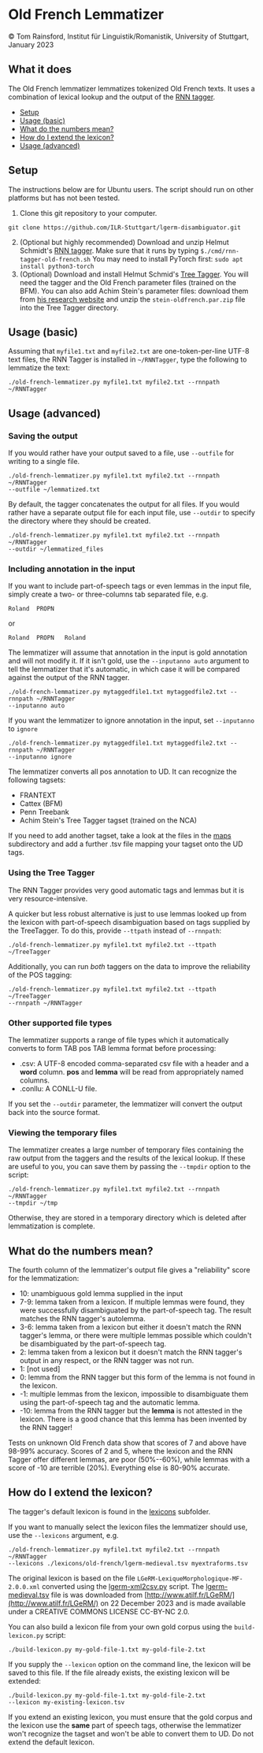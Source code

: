 # Old French Lemmatizer

© Tom Rainsford, Institut für Linguistik/Romanistik, University of Stuttgart, January 2023

## What it does

The Old French lemmatizer lemmatizes tokenized Old French texts.
It uses a combination of lexical lookup and the output of the 
[RNN tagger](https://www.cis.uni-muenchen.de/~schmid/tools/RNNTagger/).

+ [Setup](#setup)
+ [Usage (basic)](#usage-basic)
+ [What do the numbers mean?](#what-do-the-numbers-mean)
+ [How do I extend the lexicon?](#how-do-i-extend-the-lexicon)
+ [Usage (advanced)](#usage-advanced)

## Setup

The instructions below are for Ubuntu users. The script should run
on other platforms but has not been tested.

1. Clone this git repository to your computer.
```
git clone https://github.com/ILR-Stuttgart/lgerm-disambiguator.git
```
2. (Optional but highly recommended) Download and unzip Helmut Schmidt's 
[RNN tagger](https://www.cis.uni-muenchen.de/~schmid/tools/RNNTagger/).
Make sure that it runs by typing
```$./cmd/rnn-tagger-old-french.sh```
You may need to install PyTorch first:
```sudo apt install python3-torch```
3. (Optional) Download and install Helmut Schmid's 
[Tree Tagger](https://www.cis.uni-muenchen.de/~schmid/tools/TreeTagger/).
You will need the tagger and the Old French parameter files (trained on
the BFM). You can also add Achim Stein's parameter files: download
them from [his research website](https://sites.google.com/site/achimstein/research/resources)
and unzip the `stein-oldfrench.par.zip` file into the Tree Tagger
directory.

## Usage (basic)

Assuming that `myfile1.txt` and `myfile2.txt` are one-token-per-line
UTF-8 text files, the RNN Tagger is installed in `~/RNNTagger`, type
the following to lemmatize the text:
```
./old-french-lemmatizer.py myfile1.txt myfile2.txt --rnnpath ~/RNNTagger
```

## Usage (advanced)

### Saving the output

If you would rather have your output saved to a file, use 
`--outfile` for writing to a single file.
```
./old-french-lemmatizer.py myfile1.txt myfile2.txt --rnnpath ~/RNNTagger
--outfile ~/lemmatized.txt
```

By default, the tagger concatenates the output for all files.
If you would rather have a separate output file for each input file,
use `--outdir` to specify the directory where they should be created.
```
./old-french-lemmatizer.py myfile1.txt myfile2.txt --rnnpath ~/RNNTagger
--outdir ~/lemmatized_files
```

### Including annotation in the input

If you want to include part-of-speech tags or even lemmas in the 
input file, simply create a two- or three-columns tab separated file,
e.g.
```
Roland  PROPN
```
or
```
Roland  PROPN   Roland
```

The lemmatizer will assume that annotation in the input is gold
annotation and will not modify it. If it isn't gold, use the
`--inputanno auto` argument to tell the lemmatizer that it's automatic,
in which case it will be compared against the output of the RNN tagger.
```
./old-french-lemmatizer.py mytaggedfile1.txt mytaggedfile2.txt --rnnpath ~/RNNTagger
--inputanno auto
```

If you want the lemmatizer to ignore annotation in the input, set
`--inputanno` to `ignore`
```
./old-french-lemmatizer.py mytaggedfile1.txt mytaggedfile2.txt --rnnpath ~/RNNTagger
--inputanno ignore
```

The lemmatizer converts all pos annotation to UD. It can recognize the
following tagsets:
+ FRANTEXT
+ Cattex (BFM)
+ Penn Treebank
+ Achim Stein's Tree Tagger tagset (trained on the NCA)

If you need to add another tagset, take a look at the files in the
[maps](./maps) subdirectory and add a further .tsv file mapping your
tagset onto the UD tags.

### Using the Tree Tagger

The RNN Tagger provides very good automatic tags and lemmas but it
is very resource-intensive.

A quicker but less robust alternative
is just to use lemmas looked up from the lexicon with part-of-speech
disambiguation based on tags supplied by the TreeTagger. To do this,
provide `--ttpath` instead of `--rnnpath`:
```
./old-french-lemmatizer.py myfile1.txt myfile2.txt --ttpath ~/TreeTagger
```

Additionally, you can run *both* taggers on the data to improve the
reliability of the POS tagging:
```
./old-french-lemmatizer.py myfile1.txt myfile2.txt --ttpath ~/TreeTagger
--rnnpath ~/RNNTagger
```

### Other supported file types

The lemmatizer supports a range of file types which it automatically
converts to form TAB pos TAB lemma format before processing:

+ .csv: A UTF-8 encoded comma-separated csv file with a header and a
        **word** column. **pos** and **lemma** will be read from 
        appropriately named columns.
+ .conllu: A CONLL-U file.

If you set the `--outdir` parameter, the lemmatizer will convert the
output back into the source format.

### Viewing the temporary files

The lemmatizer creates a large number of temporary files containing the
raw output from the taggers and the results of the lexical lookup.
If these are useful to you, you can save them by passing the `--tmpdir`
option to the script:
```
./old-french-lemmatizer.py myfile1.txt myfile2.txt --rnnpath ~/RNNTagger
--tmpdir ~/tmp
```
Otherwise, they are stored in a temporary directory which is deleted
after lemmatization is complete.

## What do the numbers mean?

The fourth column of the lemmatizer's output file gives a "reliability"
score for the lemmatization:

+ 10: unambiguous gold lemma supplied in the input
+ 7-9: lemma taken from a lexicon. If multiple lemmas were found,
        they were successfully disambiguated by the part-of-speech tag.
        The result matches the RNN tagger's autolemma.
+ 3-6: lemma taken from a lexicon but either it doesn't match the RNN
        tagger's lemma, or there were multiple lemmas possible which
        couldn't be disambiguated by the part-of-speech tag.
+ 2: lemma taken from a lexicon but it doesn't match the RNN tagger's
        output in any respect, or the RNN tagger was not run.
+ 1: \[not used\]
+ 0: lemma from the RNN tagger but this form of the lemma is not found in the lexicon.
+ -1: multiple lemmas from the lexicon, impossible to disambiguate them using
        the part-of-speech tag and the automatic lemma.
+ -10: lemma from the RNN tagger but the **lemma** is not attested in the lexicon.
        There is a good chance that this lemma has been invented by the RNN tagger!
        
Tests on unknown Old French data show that scores of 7 and above have
98-99% accuracy. Scores of 2 and 5, where the lexicon and the RNN
Tagger offer different lemmas, are poor (50%--60%), while lemmas with
a score of -10 are terrible (20%). Everything else is 80-90% accurate.

## How do I extend the lexicon?

The tagger's default lexicon is found in the [lexicons](./lexicons)
subfolder. 

If you want to manually select the lexicon files the lemmatizer should
use, use the `--lexicons` argument, e.g.
```
./old-french-lemmatizer.py myfile1.txt myfile2.txt --rnnpath ~/RNNTagger
--lexicons ./lexicons/old-french/lgerm-medieval.tsv myextraforms.tsv
```

The original lexicon is based on the file `LGeRM-LexiqueMorphologique-MF-2.0.0.xml`
converted using the [lgerm-xml2csv.py](../../scripts/lgerm-xml2csv.py)
script. The [lgerm-medieval.tsv](lexicons/old-french/lgerm-medieval) file
is was downloaded from [http://www.atilf.fr/LGeRM/](http://www.atilf.fr/LGeRM/)
on 22 December 2023 and is made available under a CREATIVE COMMONS LICENSE CC-BY-NC 2.0.

You can also build a lexicon file from your own gold corpus using the
`build-lexicon.py` script:
```
./build-lexicon.py my-gold-file-1.txt my-gold-file-2.txt
```
If you supply the `--lexicon` option on the command line, the lexicon
will be saved to this file. If the file already exists, the existing
lexicon will be extended:
```
./build-lexicon.py my-gold-file-1.txt my-gold-file-2.txt 
--lexicon my-existing-lexicon.tsv
```
If you extend an existing lexicon, you must ensure that the gold corpus
and the lexicon use the **same** part of speech tags, otherwise
the lemmatizer won't recognize the tagset and won't be able to convert
them to UD. Do not extend the default lexicon.
